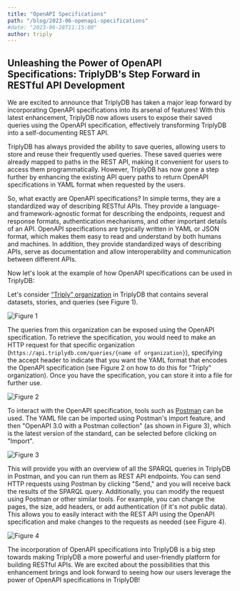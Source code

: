 ```yaml
---
title: "OpenAPI Specifications"
path: "/blog/2023-06-openapi-specifications"
#date: "2023-06-28T11:15:00"
author: triply
---
```


## Unleashing the Power of OpenAPI Specifications: TriplyDB's Step Forward in RESTful API Development

We are excited to announce that TriplyDB has taken a major leap forward by incorporating OpenAPI specifications into its arsenal of features! With this latest enhancement, TriplyDB now allows users to expose their saved queries using the OpenAPI specification, effectively transforming TriplyDB into a self-documenting REST API.

TriplyDB has always provided the ability to save queries, allowing users to store and reuse their frequently used queries. These saved queries were already mapped to paths in the REST API, making it convenient for users to access them programmatically. However, TriplyDB has now gone a step further by enhancing the existing API query paths to return OpenAPI specifications in YAML format when requested by the users.

So, what exactly are OpenAPI specifications? In simple terms, they are a standardized way of describing RESTful APIs. They provide a language- and framework-agnostic format for describing the endpoints, request and response formats, authentication mechanisms, and other important details of an API. OpenAPI specifications are typically written in YAML or JSON format, which makes them easy to read and understand by both humans and machines. In addition, they provide standardized ways of describing APIs, serve as documentation and allow interoperability and communication between different APIs.

Now let's look at the example of how OpenAPI specifications can be used in TriplyDB:

Let's consider [“Triply” organization](https://triplydb.com/Triply/-/overview) in TriplyDB that contains several datasets, stories, and queries (see Figure 1). 

![Figure 1](TriplyDB.png)

The queries from this organization can be exposed using the OpenAPI specification. To retrieve the specification, you would need to make an HTTP request for that specific organization (`https://api.triplydb.com/queries/{name of organization}`), specifying the accept header to indicate that you want the YAML format that encodes the OpenAPI specification (see Figure 2 on how to do this for "Triply" organization). Once you have the specification, you can store it into a file for further use.

![Figure 2](terminal.png)


To interact with the OpenAPI specification, tools such as [Postman](https://www.postman.com/) can be used. The YAML file can be imported using Postman's import feature, and then "OpenAPI 3.0 with a Postman collection" (as shown in Figure 3), which is the latest version of the standard, can be selected before clicking on "Import".

![Figure 3](howToIMportAPI.png)

 This will provide you with an overview of all the SPARQL queries in TriplyDB in Postman, and you can run them as REST API endpoints. You can send HTTP requests using Postman by clicking "Send," and you will receive back the results of the SPARQL query. Additionally, you can modify the request using Postman or other similar tools. For example, you can change the pages, the size, add headers, or add authentication (if it's not public data). This allows you to easily interact with the REST API using the OpenAPI specification and make changes to the requests as needed (see Figure 4).

![Figure 4](Postman.png)

The incorporation of OpenAPI specifications into TriplyDB is a big step towards making TriplyDB a more powerful and user-friendly platform for building RESTful APIs. We are excited about the possibilities that this enhancement brings and look forward to seeing how our users leverage the power of OpenAPI specifications in TriplyDB!
